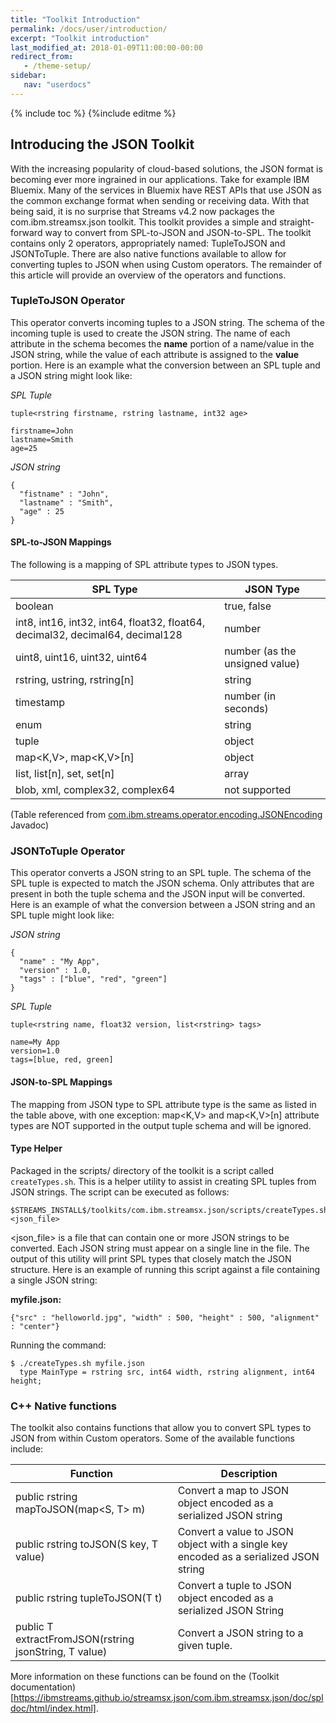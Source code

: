 ```yaml
---
title: "Toolkit Introduction"
permalink: /docs/user/introduction/
excerpt: "Toolkit introduction"
last_modified_at: 2018-01-09T11:00:00-00:00
redirect_from:
   - /theme-setup/
sidebar:
   nav: "userdocs"
---
```

{% include toc %}
{%include editme %}


## Introducing the JSON Toolkit

With the increasing popularity of cloud-based solutions, the JSON format is becoming ever more ingrained in our applications. Take for example IBM Bluemix. Many of the services in Bluemix have REST APIs that use JSON as the common exchange format when sending or receiving data.
With that being said, it is no surprise that Streams v4.2 now packages the com.ibm.streamsx.json toolkit. This toolkit provides a simple and straight-forward way to convert from SPL-to-JSON and JSON-to-SPL. The toolkit contains only 2 operators, appropriately named: TupleToJSON and JSONToTuple. There are also native functions available to allow for converting tuples to JSON when using Custom operators.
The remainder of this article will provide an overview of the operators and functions.

### TupleToJSON Operator

This operator converts incoming tuples to a JSON string. The schema of the incoming tuple is used to create the JSON string. The name of each attribute in the schema becomes the **name** portion of a name/value in the JSON string, while the value of each attribute is assigned to the **value** portion. Here is an example what the conversion between an SPL tuple and a JSON string might look like:

*SPL Tuple*

```
tuple<rstring firstname, rstring lastname, int32 age>

firstname=John
lastname=Smith
age=25
```

*JSON string*

```
{
  "fistname" : "John",
  "lastname" : "Smith",
  "age" : 25
}
```

#### SPL-to-JSON Mappings

The following is a mapping of SPL attribute types to JSON types.


SPL Type |	JSON Type
-------- | -------- 
boolean	| true, false
int8, int16, int32, int64, float32, float64, decimal32, decimal64, decimal128	| number
uint8, uint16, uint32, uint64	| number (as the unsigned value)
rstring, ustring, rstring[n]	| string
timestamp	| number (in seconds)
enum	| string
tuple	| object
map<K,V>, map<K,V>[n]	| object
list, list[n], set, set[n]	| array
blob, xml, complex32, complex64	|not supported

(Table referenced from [com.ibm.streams.operator.encoding.JSONEncoding](https://www.ibm.com/support/knowledgecenter/SSCRJU_4.3.0/com.ibm.streams.spl-java-operators.doc/api/com/ibm/streams/operator/encoding/JSONEncoding.html) Javadoc)

### JSONToTuple Operator

This operator converts a JSON string to an SPL tuple. The schema of the SPL tuple is expected to match the JSON schema. Only attributes that are present in both the tuple schema and the JSON input will be converted. Here is an example of what the conversion between a JSON string and an SPL tuple might look like:

*JSON string*

```
{
  "name" : "My App",
  "version" : 1.0,
  "tags" : ["blue", "red", "green"]
}
```

*SPL Tuple*

```
tuple<rstring name, float32 version, list<rstring> tags>

name=My App
version=1.0
tags=[blue, red, green]
```

#### JSON-to-SPL Mappings

The mapping from JSON type to SPL attribute type is the same as listed in the table above, with one exception: map<K,V> and map<K,V>[n] attribute types are NOT supported in the output tuple schema and will be ignored.

#### Type Helper

Packaged in the scripts/ directory of the toolkit is a script called `createTypes.sh`. This is a helper utility to assist in creating SPL tuples from JSON strings. The script can be executed as follows:

```
$STREAMS_INSTALL$/toolkits/com.ibm.streamsx.json/scripts/createTypes.sh <json_file>
```

<json_file> is a file that can contain one or more JSON strings to be converted. Each JSON string must appear on a single line in the file. The output of this utility will print SPL types that closely match the JSON structure. Here is an example of running this script against a file containing a single JSON string:


**myfile.json:**

```
{"src" : "helloworld.jpg", "width" : 500, "height" : 500, "alignment" : "center"}
```

Running the command:

```
$ ./createTypes.sh myfile.json
  type MainType = rstring src, int64 width, rstring alignment, int64 height;
```


### C++ Native functions

The toolkit also contains functions that allow you to convert SPL types to JSON from within Custom operators. Some of the  available functions include:


Function |	Description
-------- | -------- 
public rstring mapToJSON(map<S, T> m)	| Convert a map to JSON object encoded as a serialized JSON string
public rstring toJSON(S key, T value)	 |Convert a value to JSON object with a single key encoded as a serialized JSON string
public rstring tupleToJSON(T t)	 | Convert a tuple to JSON object encoded as a serialized JSON String
public T extractFromJSON(rstring jsonString, T value)	 | Convert a JSON string to a given tuple.


More information on these functions can be found on the (Toolkit documentation)[https://ibmstreams.github.io/streamsx.json/com.ibm.streamsx.json/doc/spldoc/html/index.html].




